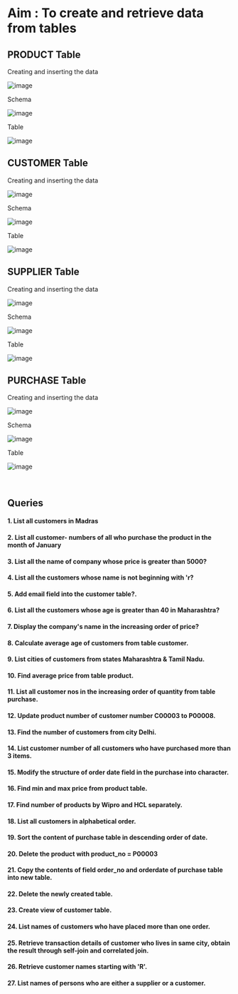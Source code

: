 # Aim : To create and retrieve data from tables

## PRODUCT Table
Creating and inserting the data

![image](https://github.com/Abhiraman-S-Nair/S5-DBMS-Lab/assets/84242314/80b25f70-daee-4b32-82ae-ec4442f3de77)

Schema

![image](https://github.com/Abhiraman-S-Nair/S5-DBMS-Lab/assets/84242314/9716ab9b-8d68-4afc-a6c5-f25bfce6a9b9)

Table

![image](https://github.com/Abhiraman-S-Nair/S5-DBMS-Lab/assets/84242314/c2c325bc-7ee8-47e2-93cf-dfa6f7e7c538)


## CUSTOMER Table
Creating and inserting the data

![image](https://github.com/Abhiraman-S-Nair/S5-DBMS-Lab/assets/84242314/1533b056-4c10-4f27-97c0-8cc07a41404c)

Schema

![image](https://github.com/Abhiraman-S-Nair/S5-DBMS-Lab/assets/84242314/aefac97d-4ca0-433f-9efa-8463ff4473f2)

Table

![image](https://github.com/Abhiraman-S-Nair/S5-DBMS-Lab/assets/84242314/cd84febf-e9d7-4de5-a430-abeaf5e54cfb)


## SUPPLIER Table
Creating and inserting the data

![image](https://github.com/Abhiraman-S-Nair/S5-DBMS-Lab/assets/84242314/f5ab6380-b9a3-4909-a169-dce18de2a7d5)

Schema

![image](https://github.com/Abhiraman-S-Nair/S5-DBMS-Lab/assets/84242314/091de76e-1e94-4a59-b841-2296b8772555)

Table

![image](https://github.com/Abhiraman-S-Nair/S5-DBMS-Lab/assets/84242314/b13711fd-906b-495c-baff-a33f8baee991)


## PURCHASE Table
Creating and inserting the data

![image](https://github.com/Abhiraman-S-Nair/S5-DBMS-Lab/assets/84242314/6de0ff5c-9c1c-413a-9dbb-4d209a620b5b)

Schema

![image](https://github.com/Abhiraman-S-Nair/S5-DBMS-Lab/assets/84242314/cd2ee5c4-3116-49e1-89cd-84d21f62499f)

Table

![image](https://github.com/Abhiraman-S-Nair/S5-DBMS-Lab/assets/84242314/5e340699-7592-4f60-87fa-a603ed26fac3)

<br>

## Queries

#### 1. List all customers in Madras
#### 2. List all customer- numbers of all who purchase the product in the month of January
#### 3. List all the name of company whose price is greater than 5000?
#### 4. List all the customers whose name is not beginning with 'r?
#### 5. Add email field into the customer table?.
#### 6. List all the customers whose age is greater than 40 in Maharashtra?
#### 7. Display the company's name in the increasing order of price?
#### 8. Calculate average age of customers from table customer.
#### 9. List cities of customers from states Maharashtra & Tamil Nadu.
#### 10. Find average price from table product.
#### 11. List all customer nos in the increasing order of quantity from table purchase.
#### 12. Update product number of customer number C00003 to P00008.
#### 13. Find the number of customers from city Delhi.
#### 14. List customer number of all customers who have purchased more than 3 items.
#### 15. Modify the structure of order date field in the purchase into character.
#### 16. Find min and max price from product table.
#### 17. Find number of products by Wipro and HCL separately.
#### 18. List all customers in alphabetical order.
#### 19. Sort the content of purchase table in descending order of date.
#### 20. Delete the product with product_no = P00003
#### 21. Copy the contents of field order_no and orderdate of purchase table into new table.
#### 22. Delete the newly created table.
#### 23. Create view of customer table.
#### 24. List names of customers who have placed more than one order.
#### 25. Retrieve transaction details of customer who lives in same city, obtain the result through self-join and correlated join.
#### 26. Retrieve customer names starting with 'R'.
#### 27. List names of persons who are either a supplier or a customer.
